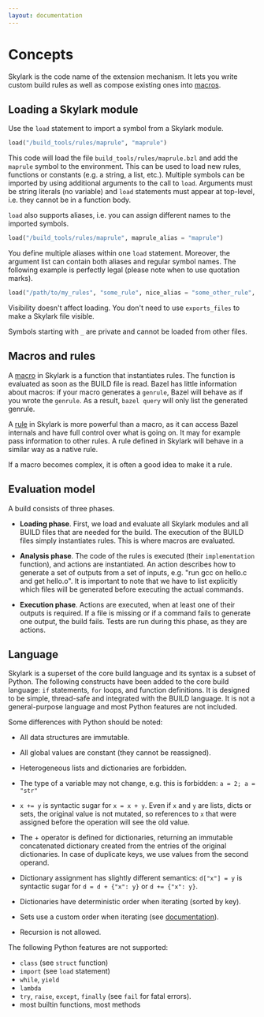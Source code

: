 ```yaml
---
layout: documentation
---
```


# Concepts

Skylark is the code name of the extension mechanism. It lets you write custom
build rules as well as compose existing ones into [macros](macros.html).

## Loading a Skylark module

Use the `load` statement to import a symbol from a Skylark module.

```python
load("/build_tools/rules/maprule", "maprule")
```

This code will load the file `build_tools/rules/maprule.bzl` and add the
`maprule` symbol to the environment. This can be used to load new rules,
functions or constants (e.g. a string, a list, etc.). Multiple symbols can be
imported by using additional arguments to the call to `load`. Arguments must
be string literals (no variable) and `load` statements must appear at
top-level, i.e. they cannot be in a function body.

`load` also supports aliases, i.e. you can assign different names to the
imported symbols.

```python
load("/build_tools/rules/maprule", maprule_alias = "maprule")
```

You define multiple aliases within one `load` statement. Moreover, the argument
list can contain both aliases and regular symbol names. The following example is
perfectly legal (please note when to use quotation marks).

```python
load("/path/to/my_rules", "some_rule", nice_alias = "some_other_rule", additional_alias = "one_more_rule")
```

Visibility doesn't affect loading. You don't need to use `exports_files`
to make a Skylark file visible.

Symbols starting with `_` are private and cannot be loaded from other files.

## Macros and rules

A [macro](macros.html) in Skylark is a function that instantiates rules. The
function is evaluated as soon as the BUILD file is read. Bazel has little
information about macros: if your macro generates a `genrule`, Bazel will behave
as if you wrote the `genrule`. As a result, `bazel query` will only list the
generated genrule.

A [rule](rules.html) in Skylark is more powerful than a macro, as it can access
Bazel internals and have full control over what is going on. It may for example
pass information to other rules. A rule defined in Skylark will behave in a
similar way as a native rule.

If a macro becomes complex, it is often a good idea to make it a rule.

## Evaluation model

A build consists of three phases.

* **Loading phase**. First, we load and evaluate all Skylark modules and all BUILD
  files that are needed for the build. The execution of the BUILD files simply
  instantiates rules. This is where macros are evaluated.

* **Analysis phase**. The code of the rules is executed (their `implementation`
  function), and actions are instantiated. An action describes how to generate
  a set of outputs from a set of inputs, e.g. "run gcc on hello.c and get
  hello.o". It is important to note that we have to list explicitly which
  files will be generated before executing the actual commands.

* **Execution phase**. Actions are executed, when at least one of their outputs is
  required. If a file is missing or if a command fails to generate one output,
  the build fails. Tests are run during this phase, as they are actions.

## Language

Skylark is a superset of the core build language and its syntax is a subset of
Python. The following constructs have been added to the core build language:
`if` statements, `for` loops, and function definitions.
It is designed to be simple, thread-safe and integrated with the
BUILD language. It is not a general-purpose language and most Python
features are not included.


Some differences with Python should be noted:

* All data structures are immutable.

* All global values are constant (they cannot be reassigned).

* Heterogeneous lists and dictionaries are forbidden.

* The type of a variable may not change, e.g. this is forbidden:
  `a = 2; a = "str"`

* `x += y` is syntactic sugar for `x = x + y`. Even if `x` and `y` are lists,
  dicts or sets, the original value is not mutated, so references to `x`
  that were assigned before the operation will see the old value.

* The + operator is defined for dictionaries, returning an immutable
  concatenated dictionary created from the entries of the original
  dictionaries. In case of duplicate keys, we use values from the second
  operand.

* Dictionary assignment has slightly different semantics: `d["x"] = y` is
  syntactic sugar for `d = d + {"x": y}` or `d += {"x": y}`.

* Dictionaries have deterministic order when iterating (sorted by key).

* Sets use a custom order when iterating (see
  [documentation](library.html#modules._top_level.set)).

* Recursion is not allowed.

The following Python features are not supported:

* `class` (see `struct` function)
* `import` (see `load` statement)
* `while`, `yield`
* `lambda`
* `try`, `raise`, `except`, `finally` (see `fail` for fatal errors).
* most builtin functions, most methods


